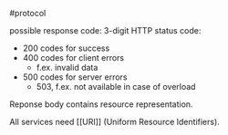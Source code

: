 #protocol 

possible response code: 3-digit HTTP status code:
- 200 codes for success
- 400 codes for client errors
	- f.ex. invalid data
- 500 codes for server errors
	- 503, f.ex. not available in case of overload

Reponse body contains resource representation.

All services need [[URI]] (Uniform Resource Identifiers).